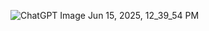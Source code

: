 
![ChatGPT Image Jun 15, 2025, 12_39_54 PM](https://github.com/user-attachments/assets/3ef916cf-13f5-4b38-be47-d4447991443c)

<!--![ChatGPT Image Jun 15, 2025, 12_39_54 PM](https://github.com/user-attachments/assets/eba16e97-9545-49da-a3ea-d1f8f78ee037)

**amanrajak-ui/amanrajak-ui** is a ✨ _special_ ✨ repository because its `README.md` (this file) appears on your GitHub profile.

Here are some ideas to get you started:

- 🔭 I’m currently working on ...
- 🌱 I’m currently learning ...
- 👯 I’m looking to collaborate on ...
- 🤔 I’m looking for help with ...
- 💬 Ask me about ...
- 📫 How to reach me: ...
- 😄 Pronouns: ...
- ⚡ Fun fact: ...
-->
